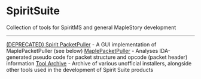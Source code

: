 # SpiritSuite
Collection of tools for SpiritMS and general MapleStory development

---

[(DEPRECATED) Spirit PacketPuller](https://github.com/KOOKIIEStudios/Spirit-PacketPuller-OLD)
    - A GUI implementation of MaplePacketPuller (see below)
[MaplePacketPuller](https://github.com/KOOKIIEStudios/MaplePacketPuller)
    - Analyses IDA-generated pseudo code for packet structure and opcode (packet header) information
[Tool Archive](https://github.com/KOOKIIEStudios/ToolArchive)
    - Archive of various unofficial installers, alongside other tools used in the development of Spirit Suite products
